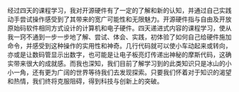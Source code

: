 ﻿  经过四天的课程学习，我对开源硬件有了一定的了解和新的认知，并通过自己实践动手尝试操作感受到了其带来的宽广可能性和无限魅力。开源硬件指与自由及开放原始码软件相同方式设计的计算机和电子硬件。四天递进式内容的课程学习，使从我一窍不通到一步一步地了解、尝试、体会、实践，初体验了如何自己给硬件施加命令，并感受到这种操作的实用性和神奇。几行代码就可以使小车动起来或转向，亦或是让数码管显示出数字，也可能是让电子板亮灯传递出神秘的摩斯代码，这确实带来很大的成就感。而我也深知，我们目前了解学习到的此类知识只是冰山的小小一角，还有更为广阔的世界等待我们去发现探索。只要我们怀着对于知识的渴望和热情，我们终将克服阻碍，得到科技与创新上的突破。
